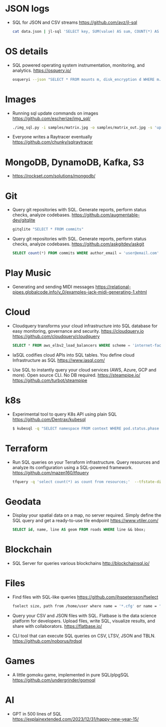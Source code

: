 # JSON logs

- SQL for JSON and CSV streams
  https://github.com/avz/jl-sql

  ```sh
  cat data.json | jl-sql 'SELECT key, SUM(value) AS sum, COUNT(*) AS count GROUP BY key'
  ```

# OS details

- SQL powered operating system instrumentation, monitoring, and analytics.
  https://osquery.io/

  ```sh
  osqueryi --json "SELECT * FROM mounts m, disk_encryption d WHERE m.device_alias = d.name AND d.encrypted = 0;"
  ```

# Images

- Running sql update commands on images
  https://github.com/escherize/img_sql/

  ```sh
  ./img_sql.py -i samples/matrix.jpg -o samples/matrix_out.jpg -s 'update pixels set r = g, b = r, g = b where x > 700'
  ```

- Everyone writes a Raytracer eventually
  https://github.com/chunky/sqlraytracer

# MongoDB, DynamoDB, Kafka, S3

- https://rockset.com/solutions/mongodb/

# Git

- Query git repositories with SQL. Generate reports, perform status checks, analyze codebases.
  https://github.com/augmentable-dev/gitqlite

  ```sh
  gitqlite "SELECT * FROM commits"
  ```

- Query git repositories with SQL. Generate reports, perform status checks, analyze codebases.
  https://github.com/askgitdev/askgit
  ```sql
  SELECT count(*) FROM commits WHERE author_email = 'user@email.com'
  ```

# Play Music

- Generating and sending MIDI messages
  https://relational-pipes.globalcode.info/v_0/examples-jack-midi-generating-1.xhtml

# Cloud

- Cloudquery transforms your cloud infrastructure into SQL database for easy monitoring, governance and security.
  https://cloudquery.io
  https://github.com/cloudquery/cloudquery

  ```sql
  SELECT * FROM aws_elbv2_load_balancers WHERE scheme = 'internet-facing'
  ```

- IaSQL codifies cloud APIs into SQL tables. You define cloud Infrastructure as SQL
  https://www.iasql.com/

- Use SQL to instantly query your cloud services (AWS, Azure, GCP and more). Open source CLI. No DB required.
  https://steampipe.io/
  https://github.com/turbot/steampipe

# k8s

- Experimental tool to query K8s API using plain SQL
  https://github.com/Dentrax/kubesql

  ```sh
  $ kubesql -q "SELECT namespace FROM context WHERE pod.status.phase = 'Running'"
  ```

# Terraform

- Run SQL queries on your Terraform infrastructure. Query resources and analyze its configuration using a SQL-powered framework.
  https://github.com/mazen160/tfquery

  ```sh
  tfquery -q 'select count(*) as count from resources;'  --tfstate-dir /path/to/terraform-states
  ```

# Geodata

- Display your spatial data on a map, no server required. Simply define the SQL query and get a ready-to-use tile endpoint
  https://www.vtiler.com/

  ```sql
  SELECT id, name, line AS geom FROM roads WHERE line && bbox;
  ```

# Blockchain

- SQL Server for queries various blockchains
  http://blockchainsql.io/

# Files

- Find files with SQL-like queries
  https://github.com/jhspetersson/fselect

  ```sh
  fselect size, path from /home/user where name = '*.cfg' or name = '*.tmp'
  ```

- Query your CSV and JSON files with SQL.
  Flatbase is the data science platform for developers. Upload files, write SQL, visualize results, and share with collaborators.
  https://flatbase.io/
  
- CLI tool that can execute SQL queries on CSV, LTSV, JSON and TBLN.
  https://github.com/noborus/trdsql

# Games

- A little gomoku game, implemented in pure SQL/plpgSQL
  https://github.com/undergrinder/gomoql

# AI
- GPT in 500 lines of SQL
  https://explainextended.com/2023/12/31/happy-new-year-15/